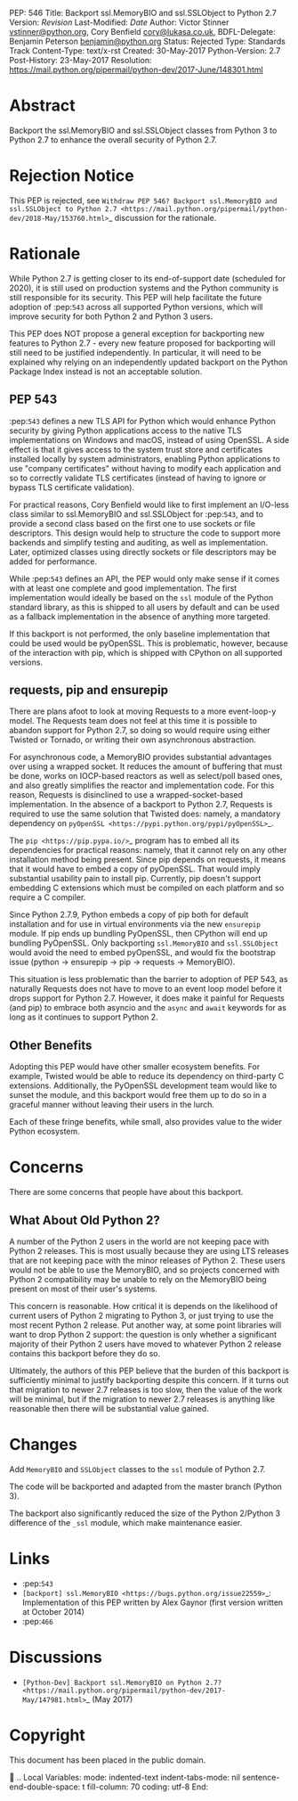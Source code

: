 PEP: 546 Title: Backport ssl.MemoryBIO and ssl.SSLObject to Python 2.7
Version: $Revision$ Last-Modified: $Date$ Author: Victor Stinner
<vstinner@python.org>, Cory Benfield <cory@lukasa.co.uk>, BDFL-Delegate:
Benjamin Peterson <benjamin@python.org> Status: Rejected Type: Standards
Track Content-Type: text/x-rst Created: 30-May-2017 Python-Version: 2.7
Post-History: 23-May-2017 Resolution:
https://mail.python.org/pipermail/python-dev/2017-June/148301.html

Abstract
========

Backport the ssl.MemoryBIO and ssl.SSLObject classes from Python 3 to
Python 2.7 to enhance the overall security of Python 2.7.

Rejection Notice
================

This PEP is rejected, see
`Withdraw PEP 546? Backport ssl.MemoryBIO and ssl.SSLObject to Python 2.7 <https://mail.python.org/pipermail/python-dev/2018-May/153760.html>`\_
discussion for the rationale.

Rationale
=========

While Python 2.7 is getting closer to its end-of-support date (scheduled
for 2020), it is still used on production systems and the Python
community is still responsible for its security. This PEP will help
facilitate the future adoption of :pep:`543` across all supported Python
versions, which will improve security for both Python 2 and Python 3
users.

This PEP does NOT propose a general exception for backporting new
features to Python 2.7 - every new feature proposed for backporting will
still need to be justified independently. In particular, it will need to
be explained why relying on an independently updated backport on the
Python Package Index instead is not an acceptable solution.

PEP 543
-------

:pep:`543` defines a new TLS API for Python which would enhance Python
security by giving Python applications access to the native TLS
implementations on Windows and macOS, instead of using OpenSSL. A side
effect is that it gives access to the system trust store and
certificates installed locally by system administrators, enabling Python
applications to use "company certificates" without having to modify each
application and so to correctly validate TLS certificates (instead of
having to ignore or bypass TLS certificate validation).

For practical reasons, Cory Benfield would like to first implement an
I/O-less class similar to ssl.MemoryBIO and ssl.SSLObject for
:pep:`543`, and to provide a second class based on the first one to use
sockets or file descriptors. This design would help to structure the
code to support more backends and simplify testing and auditing, as well
as implementation. Later, optimized classes using directly sockets or
file descriptors may be added for performance.

While :pep:`543` defines an API, the PEP would only make sense if it
comes with at least one complete and good implementation. The first
implementation would ideally be based on the `ssl` module of the Python
standard library, as this is shipped to all users by default and can be
used as a fallback implementation in the absence of anything more
targeted.

If this backport is not performed, the only baseline implementation that
could be used would be pyOpenSSL. This is problematic, however, because
of the interaction with pip, which is shipped with CPython on all
supported versions.

requests, pip and ensurepip
---------------------------

There are plans afoot to look at moving Requests to a more event-loop-y
model. The Requests team does not feel at this time it is possible to
abandon support for Python 2.7, so doing so would require using either
Twisted or Tornado, or writing their own asynchronous abstraction.

For asynchronous code, a MemoryBIO provides substantial advantages over
using a wrapped socket. It reduces the amount of buffering that must be
done, works on IOCP-based reactors as well as select/poll based ones,
and also greatly simplifies the reactor and implementation code. For
this reason, Requests is disinclined to use a wrapped-socket-based
implementation. In the absence of a backport to Python 2.7, Requests is
required to use the same solution that Twisted does: namely, a mandatory
dependency on `pyOpenSSL <https://pypi.python.org/pypi/pyOpenSSL>`\_.

The `pip <https://pip.pypa.io/>`\_ program has to embed all its
dependencies for practical reasons: namely, that it cannot rely on any
other installation method being present. Since pip depends on requests,
it means that it would have to embed a copy of pyOpenSSL. That would
imply substantial usability pain to install pip. Currently, pip doesn't
support embedding C extensions which must be compiled on each platform
and so require a C compiler.

Since Python 2.7.9, Python embeds a copy of pip both for default
installation and for use in virtual environments via the new `ensurepip`
module. If pip ends up bundling PyOpenSSL, then CPython will end up
bundling PyOpenSSL. Only backporting `ssl.MemoryBIO` and `ssl.SSLObject`
would avoid the need to embed pyOpenSSL, and would fix the bootstrap
issue (python -\> ensurepip -\> pip -\> requests -\> MemoryBIO).

This situation is less problematic than the barrier to adoption of PEP
543, as naturally Requests does not have to move to an event loop model
before it drops support for Python 2.7. However, it does make it painful
for Requests (and pip) to embrace both asyncio and the `async` and
`await` keywords for as long as it continues to support Python 2.

Other Benefits
--------------

Adopting this PEP would have other smaller ecosystem benefits. For
example, Twisted would be able to reduce its dependency on third-party C
extensions. Additionally, the PyOpenSSL development team would like to
sunset the module, and this backport would free them up to do so in a
graceful manner without leaving their users in the lurch.

Each of these fringe benefits, while small, also provides value to the
wider Python ecosystem.

Concerns
========

There are some concerns that people have about this backport.

What About Old Python 2?
------------------------

A number of the Python 2 users in the world are not keeping pace with
Python 2 releases. This is most usually because they are using LTS
releases that are not keeping pace with the minor releases of Python 2.
These users would not be able to use the MemoryBIO, and so projects
concerned with Python 2 compatibility may be unable to rely on the
MemoryBIO being present on most of their user's systems.

This concern is reasonable. How critical it is depends on the likelihood
of current users of Python 2 migrating to Python 3, or just trying to
use the most recent Python 2 release. Put another way, at some point
libraries will want to drop Python 2 support: the question is only
whether a significant majority of their Python 2 users have moved to
whatever Python 2 release contains this backport before they do so.

Ultimately, the authors of this PEP believe that the burden of this
backport is sufficiently minimal to justify backporting despite this
concern. If it turns out that migration to newer 2.7 releases is too
slow, then the value of the work will be minimal, but if the migration
to newer 2.7 releases is anything like reasonable then there will be
substantial value gained.

Changes
=======

Add `MemoryBIO` and `SSLObject` classes to the `ssl` module of Python
2.7.

The code will be backported and adapted from the master branch (Python
3).

The backport also significantly reduced the size of the Python 2/Python
3 difference of the `_ssl` module, which make maintenance easier.

Links
=====

-   :pep:`543`
-   `[backport] ssl.MemoryBIO <https://bugs.python.org/issue22559>`\_:
    Implementation of this PEP written by Alex Gaynor (first version
    written at October 2014)
-   :pep:`466`

Discussions
===========

-   `[Python-Dev] Backport ssl.MemoryBIO on Python 2.7? <https://mail.python.org/pipermail/python-dev/2017-May/147981.html>`\_
    (May 2017)

Copyright
=========

This document has been placed in the public domain.

 .. Local Variables: mode: indented-text indent-tabs-mode: nil
sentence-end-double-space: t fill-column: 70 coding: utf-8 End:
